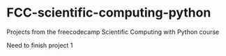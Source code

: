 # FCC-scientific-computing-python
Projects from the freecodecamp Scientific Computing with Python course

Need to finish project 1